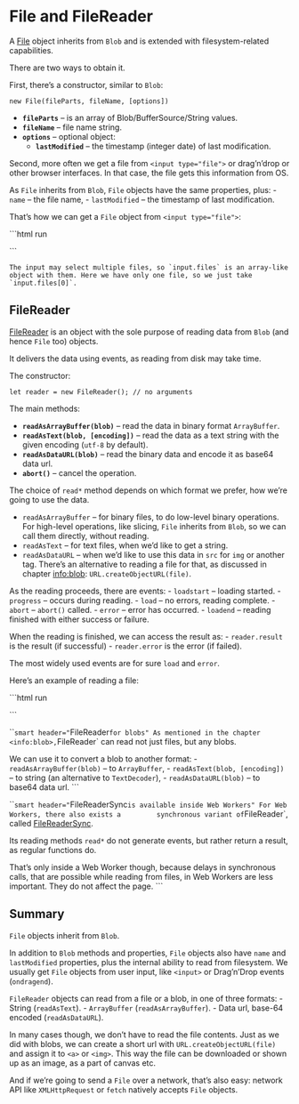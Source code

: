 File and FileReader
===================

A [File](https://www.w3.org/TR/FileAPI/#dfn-file) object inherits from `Blob` and is extended with filesystem-related capabilities.

There are two ways to obtain it.

First, there’s a constructor, similar to `Blob`:

    new File(fileParts, fileName, [options])

-   **`fileParts`** – is an array of Blob/BufferSource/String values.
-   **`fileName`** – file name string.
-   **`options`** – optional object:
    -   **`lastModified`** – the timestamp (integer date) of last modification.

Second, more often we get a file from `<input type="file">` or drag’n’drop or other browser interfaces. In that case, the file gets this information from OS.

As `File` inherits from `Blob`, `File` objects have the same properties, plus: - `name` – the file name, - `lastModified` – the timestamp of last modification.

That’s how we can get a `File` object from `<input type="file">`:

\`\`\`html run

\`\`\`

    The input may select multiple files, so `input.files` is an array-like object with them. Here we have only one file, so we just take `input.files[0]`.

FileReader
----------

[FileReader](https://www.w3.org/TR/FileAPI/#dfn-filereader) is an object with the sole purpose of reading data from `Blob` (and hence `File` too) objects.

It delivers the data using events, as reading from disk may take time.

The constructor:

    let reader = new FileReader(); // no arguments

The main methods:

-   **`readAsArrayBuffer(blob)`** – read the data in binary format `ArrayBuffer`.
-   **`readAsText(blob, [encoding])`** – read the data as a text string with the given encoding (`utf-8` by default).
-   **`readAsDataURL(blob)`** – read the binary data and encode it as base64 data url.
-   **`abort()`** – cancel the operation.

The choice of `read*` method depends on which format we prefer, how we’re going to use the data.

-   `readAsArrayBuffer` – for binary files, to do low-level binary operations. For high-level operations, like slicing, `File` inherits from `Blob`, so we can call them directly, without reading.
-   `readAsText` – for text files, when we’d like to get a string.
-   `readAsDataURL` – when we’d like to use this data in `src` for `img` or another tag. There’s an alternative to reading a file for that, as discussed in chapter <a href="info:blob" class="uri">info:blob</a>: `URL.createObjectURL(file)`.

As the reading proceeds, there are events: - `loadstart` – loading started. - `progress` – occurs during reading. - `load` – no errors, reading complete. - `abort` – `abort()` called. - `error` – error has occurred. - `loadend` – reading finished with either success or failure.

When the reading is finished, we can access the result as: - `reader.result` is the result (if successful) - `reader.error` is the error (if failed).

The most widely used events are for sure `load` and `error`.

Here’s an example of reading a file:

\`\`\`html run

\`\`\`

\`\``smart header="`FileReader`for blobs" As mentioned in the chapter <info:blob>,`FileReader\` can read not just files, but any blobs.

We can use it to convert a blob to another format: - `readAsArrayBuffer(blob)` – to `ArrayBuffer`, - `readAsText(blob, [encoding])` – to string (an alternative to `TextDecoder`), - `readAsDataURL(blob)` – to base64 data url. \`\`\`

\`\``smart header="`FileReaderSync`is available inside Web Workers" For Web Workers, there also exists a         synchronous variant of`FileReader\`, called [FileReaderSync](https://www.w3.org/TR/FileAPI/#FileReaderSync).

Its reading methods `read*` do not generate events, but rather return a result, as regular functions do.

That’s only inside a Web Worker though, because delays in synchronous calls, that are possible while reading from files, in Web Workers are less important. They do not affect the page. \`\`\`

Summary
-------

`File` objects inherit from `Blob`.

In addition to `Blob` methods and properties, `File` objects also have `name` and `lastModified` properties, plus the internal ability to read from filesystem. We usually get `File` objects from user input, like `<input>` or Drag’n’Drop events (`ondragend`).

`FileReader` objects can read from a file or a blob, in one of three formats: - String (`readAsText`). - `ArrayBuffer` (`readAsArrayBuffer`). - Data url, base-64 encoded (`readAsDataURL`).

In many cases though, we don’t have to read the file contents. Just as we did with blobs, we can create a short url with `URL.createObjectURL(file)` and assign it to `<a>` or `<img>`. This way the file can be downloaded or shown up as an image, as a part of canvas etc.

And if we’re going to send a `File` over a network, that’s also easy: network API like `XMLHttpRequest` or `fetch` natively accepts `File` objects.
